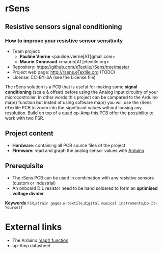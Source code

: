 # rSens
## Resistive sensors signal conditioning
### How to improve your resistive sensor sensitivity

- Team project:
    - **Pauline Vierne** <pauline.vierne[AT]gmail.com>
    - **Maurin Donneaud** <maurin[AT]etextile.org>
- Repository: https://github.com/eTextile/rSens/tree/master
- Project web page: http://rsens.eTextile.org (TODO)
- License: CC-BY-SA (see the License file)

The rSens solution is a PCB that is useful for making some **signal conditioning** (scale & offset) before using the Analog Input circuitry of your microcontroller. In other words this project can be compared to the Arduino map() function but insted of using software map() you will use the rSens eTextile PCB to zoom into the significant values without loosing any resolution. Build on top of a quad op-Amp this PCB offer the possibility to work with two FSR.

## Project content
- **Hardware**: containing all PCB source files of the project
- **Firmware**: read and graph the analog sensor values with [Arduino](https://www.arduino.cc/)

## Prerequisite
- The rSens PCB can be used in combination with any resistive sensors (custom or industrial)
- An onboard DIL resistor need to be hand soldered to form an **optimised voltage divider**

**Keywords** `FSR`,`strain gages`,`e-textile`,`digital musical instruments`,`Do-It-Yourself`

# External links
- The Arduino [map() function](https://www.arduino.cc/reference/en/language/functions/math/map/)
- op-Amp datasheet

